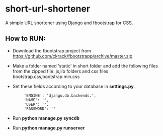 short-url-shortener
===================

A simple URL shortener using Django and fbootstrap for CSS.


How to RUN:
-----------

- Download the fbootstrap project from https://github.com/ckrack/fbootstrapp/archive/master.zip
- Make a folder named 'static' in short folder and add the following files from the zipped file.
  js,lib folders and css files bootstrap.css,bootstrap.min.css
- Set these fields according to your database in **settings.py**.                                                                                                                      
        
           'ENGINE': 'django.db.backends.',
           'NAME': '',
           'USER': '',
           'PASSWORD': ''
- Run **python manage.py syncdb**
- Run **python manage.py runserver**

